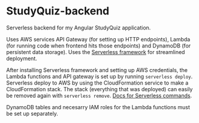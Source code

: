 # StudyQuiz-backend
Serverless backend for my Angular StudyQuiz application.

Uses AWS services API Gateway (for setting up HTTP endpoints), Lambda (for running code when frontend hits those endpoints) and DynamoDB (for persistent data storage). Uses the [Serverless framework](https://serverless.com/) for streamlined deployment.

After installing Serverless framework and setting up AWS credentials, the Lambda functions and API gateway is set up by running `serverless deploy`. Serverless deploy to AWS by using the CloudFormation service to make a CloudFormation stack. The stack (everything that was deployed) can easily be removed again with `serverless remove`. [Docs for Serverless commands](https://serverless.com/framework/docs/providers/aws/cli-reference/).

DynamoDB tables and necesarry IAM roles for the Lambda functions must be set up separately.

